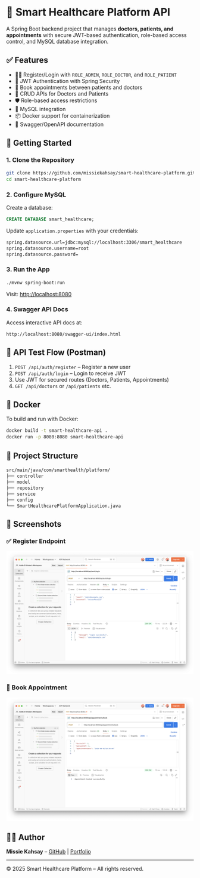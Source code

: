 # 🏥 Smart Healthcare Platform API

A Spring Boot backend project that manages **doctors, patients, and appointments** with secure JWT-based authentication, role-based access control, and MySQL database integration.

## ✅ Features

- 👨‍⚕️ Register/Login with `ROLE_ADMIN`, `ROLE_DOCTOR`, and `ROLE_PATIENT`
- 🔐 JWT Authentication with Spring Security
- 📅 Book appointments between patients and doctors
- 🧾 CRUD APIs for Doctors and Patients
- 🛡️ Role-based access restrictions
- 🐬 MySQL integration
- 📦 Docker support for containerization
- 📄 Swagger/OpenAPI documentation

## 🚀 Getting Started

### 1. Clone the Repository

```bash
git clone https://github.com/missiekahsay/smart-healthcare-platform.git
cd smart-healthcare-platform
```

### 2. Configure MySQL

Create a database:

```sql
CREATE DATABASE smart_healthcare;
```

Update `application.properties` with your credentials:

```properties
spring.datasource.url=jdbc:mysql://localhost:3306/smart_healthcare
spring.datasource.username=root
spring.datasource.password=
```

### 3. Run the App

```bash
./mvnw spring-boot:run
```

Visit: [http://localhost:8080](http://localhost:8080)

### 4. Swagger API Docs

Access interactive API docs at:

```
http://localhost:8080/swagger-ui/index.html
```

## 🧪 API Test Flow (Postman)

1. `POST /api/auth/register` – Register a new user
2. `POST /api/auth/login` – Login to receive JWT
3. Use JWT for secured routes (Doctors, Patients, Appointments)
4. `GET /api/doctors` or `/api/patients` etc.

## 🐳 Docker

To build and run with Docker:

```bash
docker build -t smart-healthcare-api .
docker run -p 8080:8080 smart-healthcare-api
```

## 📁 Project Structure

```
src/main/java/com/smarthealth/platform/
├── controller
├── model
├── repository
├── service
├── config
└── SmartHealthcarePlatformApplication.java
```

## 📸 Screenshots

### ✅ Register Endpoint
<img src="screenshots/register.png" alt="Register Screenshot" width="600"/>

### 📅 Book Appointment
<img src="screenshots/appointment.png" alt="Appointment Screenshot" width="600"/>


## 👨‍💻 Author

**Missie Kahsay** – [GitHub](https://github.com/missiekahsay) | [Portfolio](https://missie-portfolio.vercel.app/)

---

© 2025 Smart Healthcare Platform – All rights reserved.